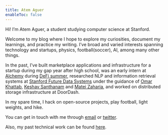 ```yaml
---
title: Atem Aguer
enableToc: false
---
```


Hi! I’m Atem Aguer, a student studying computer science at Stanford.

Welcome to my blog where I hope to explore my curiosities, document my learnings, and practice my writing. I’ve broad and varied interests spanning technology and startups, physics, football(soccer), AI, among many other things.

In the past, I’ve built marketplace applications and infrastructure for a startup during my gap year after high school, was an early intern at [Alchemy](https://alchemy.com) during [DeFi summer](https://wiki.rugdoc.io/docs/defi-summer-definition/), researched NLP and information retrieval systems at [Stanford Future Data Systems](http://www.futuredata.io.s3-website-us-west-2.amazonaws.com/) under the guidance of [Omar Khattab](https://omarkhattab.com/), [Keshav Santhanam](https://cs.stanford.edu/~keshav2/) and [Matei Zaharia](https://people.eecs.berkeley.edu/~matei/), and worked on distributed storage infrastructure at DoorDash.

In my spare time, I hack on open-source projects, play football, light weights, and hike.

You can get in touch with me through [email](mailto:atemjohn@stanford.edu) or [twitter](https://x.com/leithnyang).

Also, my past technical work can be found [here](https://github.com/atemaguer).
